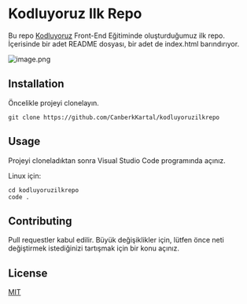 # Kodluyoruz Ilk Repo

Bu repo [Kodluyoruz](https://www.kodluyoruz.org/) Front-End Eğitiminde oluşturduğumuz ilk repo. İçerisinde bir adet README dosyası, bir adet de index.html barındırıyor.

![image.png](proje%20resmi.png)

## Installation

Öncelikle projeyi clonelayın.

```
git clone https://github.com/CanberkKartal/kodluyoruzilkrepo
```

## Usage

Projeyi cloneladıktan sonra Visual Studio Code programında açınız.

Linux için:

```
cd kodluyoruzilkrepo
code .
```

## Contributing

Pull requestler kabul edilir. Büyük değişiklikler için, lütfen önce neti değiştirmek istediğinizi tartışmak için bir konu açınız.

## License

[MIT](https://choosealicense.com/licenses/mit/)